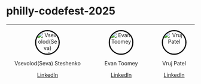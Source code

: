 # philly-codefest-2025

---

<div style="display: flex; justify-content: space-around; align-items: center; gap: 20px;">
  <div style="text-align: center;">
    <a href="https://github.com/dolovesvw">
      <img src="https://avatars.githubusercontent.com/u/149335372?v=4" alt="Vsevolod(Seva) Steshenko" style="width: 60px; height: 60px; border-radius: 50%; border: 3px solid #000;">
    </a>
    <p>Vsevolod(Seva) Steshenko</p>
    <a href="https://www.linkedin.com/in/vsevolod-steshenko/">LinkedIn</a>
  </div>
  
  <div style="text-align: center;">
    <a href="https://github.com/toomeem">
      <img src="https://avatars.githubusercontent.com/u/64516913?v=4" alt="Evan Toomey" style="width: 60px; height: 60px; border-radius: 50%; border: 3px solid #000;">
    </a>
    <p>Evan Toomey</p>
    <a href="#">LinkedIn</a>
  </div>

  <div style="text-align: center;">
    <a href="https://github.com/Vthegod2">
      <img src="https://avatars.githubusercontent.com/u/155935501?v=4" alt="Vruj Patel" style="width: 60px; height: 60px; border-radius: 50%; border: 3px solid #000;">
    </a>
    <p>Vruj Patel</p>
    <a href="#">LinkedIn</a>
  </div>
</div>
